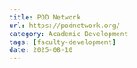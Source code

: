 ```yaml
---
title: POD Network
url: https://podnetwork.org/
category: Academic Development
tags: [faculty-development]
date: 2025-08-10
---
```

